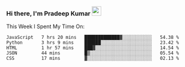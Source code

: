 ### Hi there, I'm Pradeep Kumar <img src="https://media.giphy.com/media/Yrfa3vPYjWDwlEfvHw/giphy.gif" width="25px">

This Week I Spent My Time On:
<!--START_SECTION:waka-->
```text
JavaScript   7 hrs 20 mins   █████████████▓░░░░░░░░░░░   54.38 % 
Python       3 hrs 9 mins    ██████░░░░░░░░░░░░░░░░░░░   23.42 % 
HTML         1 hr 57 mins    ███▓░░░░░░░░░░░░░░░░░░░░░   14.54 % 
JSON         44 mins         █▒░░░░░░░░░░░░░░░░░░░░░░░   05.54 % 
CSS          17 mins         ▓░░░░░░░░░░░░░░░░░░░░░░░░   02.13 % 
```
<!--END_SECTION:waka-->
